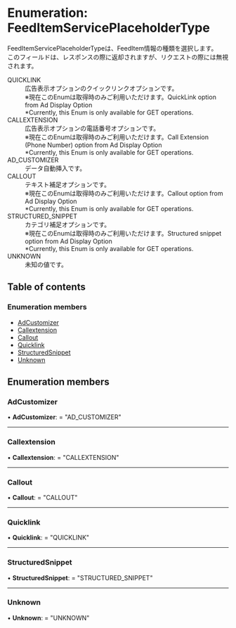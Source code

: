 # Enumeration: FeedItemServicePlaceholderType


<div lang=\"ja\">FeedItemServicePlaceholderTypeは、FeedItem情報の種類を選択します。<br> このフィールドは、レスポンスの際に返却されますが、リクエストの際には無視されます。</div>  <dl class=term>   <dt class=\"term__item\">QUICKLINK</dt>   <dd class=\"term__desc\"><span lang=\"ja\">広告表示オプションのクイックリンクオプションです。<br>※現在このEnumは取得時のみご利用いただけます。</span><span lang=\"en\">QuickLink option from Ad Display Option<br>*Currently, this Enum is only available for GET operations.</span></dd>   <dt class=\"term__item\">CALLEXTENSION</dt>   <dd class=\"term__desc\"><span lang=\"ja\">広告表示オプションの電話番号オプションです。<br>※現在このEnumは取得時のみご利用いただけます。</span><span lang=\"en\">Call Extension (Phone Number) option from Ad Display Option<br>*Currently, this Enum is only available for GET operations.</span></dd>   <dt class=\"term__item\">AD_CUSTOMIZER</dt>   <dd class=\"term__desc\"><span lang=\"ja\">データ自動挿入です。</span></dd>   <dt class=\"term__item\">CALLOUT</dt>   <dd class=\"term__desc\"><span lang=\"ja\">テキスト補足オプションです。<br>※現在このEnumは取得時のみご利用いただけます。</span><span lang=\"en\">Callout option from Ad Display Option<br>*Currently, this Enum is only available for GET operations.</span></dd>   <dt class=\"term__item\">STRUCTURED_SNIPPET</dt>   <dd class=\"term__desc\"><span lang=\"ja\">カテゴリ補足オプションです。<br>※現在このEnumは取得時のみご利用いただけます。</span><span lang=\"en\">Structured snippet option from Ad Display Option<br>*Currently, this Enum is only available for GET operations.</span></dd>   <dt class=\"term__item\">UNKNOWN</dt>   <dd class=\"term__desc\"><span lang=\"ja\">未知の値です。</span></dd> </dl>

## Table of contents

### Enumeration members

- [AdCustomizer](feeditemserviceplaceholdertype.md#adcustomizer)
- [Callextension](feeditemserviceplaceholdertype.md#callextension)
- [Callout](feeditemserviceplaceholdertype.md#callout)
- [Quicklink](feeditemserviceplaceholdertype.md#quicklink)
- [StructuredSnippet](feeditemserviceplaceholdertype.md#structuredsnippet)
- [Unknown](feeditemserviceplaceholdertype.md#unknown)

## Enumeration members

### AdCustomizer

• **AdCustomizer**: = "AD\_CUSTOMIZER"

___

### Callextension

• **Callextension**: = "CALLEXTENSION"

___

### Callout

• **Callout**: = "CALLOUT"

___

### Quicklink

• **Quicklink**: = "QUICKLINK"

___

### StructuredSnippet

• **StructuredSnippet**: = "STRUCTURED\_SNIPPET"

___

### Unknown

• **Unknown**: = "UNKNOWN"
